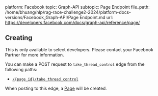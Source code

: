 platform: Facebook
topic: Graph-API
subtopic: Page Endpoint
file_path: /home/bhuang/nlp/rag-race-challenge2-2024/platform-docs-versions/Facebook_Graph-API/Page Endpoint.md
url: https://developers.facebook.com/docs/graph-api/reference/page/

## Creating

This is only available to select developers. Please contact your Facebook Partner for more information.

You can make a POST request to `take_thread_control` edge from the following paths:

* [`/{page_id}/take_thread_control`](https://developers.facebook.com/docs/graph-api/reference/page/take_thread_control/)

When posting to this edge, a [Page](https://developers.facebook.com/docs/graph-api/reference/page/) will be created.
